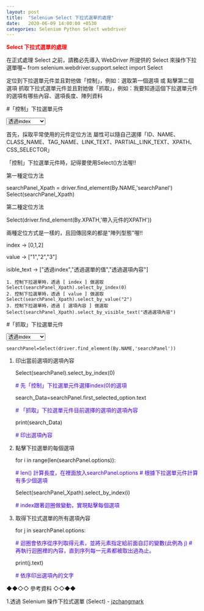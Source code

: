 ```yaml
---
layout: post
title:  "Selenium Select 下拉式選單的處理"
date:   2020-06-09 14:00:00 +0530
categories: Selenium Python Select webdriver
---
```


<font color="#FF0000" style="font-weight:bold;">Select 下拉式選單的處理</font>


在正式處理 Select 之前，請務必先導入 WebDriver 所提供的 Select 來操作下拉選單喔~
from selenium.webdriver.support.select import Select

定位到下拉選單元件並且對他做「控制」，例如：選取第一個選項 或 點擊第二個選項
抓取下拉式選單元件並且對她做「抓取」，例如：我要知道這個下拉選單元件的選項有哪些內容、選項長度、陣列資料


#「控制」下拉選單元件

<select name = "searchPanel">
    <option value = "1" title="index">透過index</option>
    <option value = "2" title="value">透過選單的值</option>
    <option value = "3" title="visible_text" >透過選項內容</option>
</select>

首先，採取平常使用的元件定位方法
屬性可以隨自己選擇「ID、NAME、CLASS_NAME、TAG_NAME、LINK_TEXT、PARTIAL_LINK_TEXT、XPATH、CSS_SELECTOR」

「控制」下拉選單元件時，記得要使用Select()方法喔!!

<p>第一種定位方法</p>
searchPanel_Xpath = driver.find_element(By.NAME,'searchPanel')
Select(searchPanel_Xpath)
<p>第二種定位方法</p>
Select(driver.find_element(By.XPATH,'帶入元件的XPATH'))

<p>兩種定位方式是一樣的，且回傳回來的都是"陣列型態"喔!!</p>

<p>index         ->   [0,1,2]</p>
<p>value         ->   ["1","2","3"]</p>
<p>isible_text   ->   ["透過index","透過選單的值","透過選項內容"]</p>

    1. 控制下拉選單時，透過 [ index ] 做選取
    Select(searchPanel_Xpath).select_by_index(0)
    2. 控制下拉選單時，透過 [ value ] 做選取
    Select(searchPanel_Xpath).select_by_value("2")  
    3. 控制下拉選單時，透過 [ 選項內容 ] 做選取
    Select(searchPanel_Xpath).select_by_visible_text("透過選項內容")

<p></p>
<p></p>
<p></p>


#「抓取」下拉選單元件

<select name = "searchPanel">
    <option value = "1" title="index">透過index</option>
    <option value = "2" title="value">透過選單的值</option>
    <option value = "3" title="visible_text" >透過選項內容</option>
</select>

    searchPanel=Select(driver.find_element(By.NAME,'searchPanel'))

1. 印出當前選項的選項內容
    <p>Select(searchPanel).select_by_index(0)</p>
    <font color="#4400CC"># 先「控制」下拉選單元件選擇index(0)的選項</font>
    <p>search_Data=searchPanel.first_selected_option.text</p>
    <font color="#4400CC"># 「抓取」下拉選單元件目前選擇的選項的選項內容</font>
    <p>print(search_Data)</p>
    <font color="#4400CC"># 印出選項內容</font>


2. 點擊下拉選單的每個選項
    <p>for i in range(len(searchPanel.options)):</p>
    <font color="#4400CC"># len() 計算長度，在裡面放入searchPanel.options</font>
    <font color="#4400CC"># 根據下拉選單元件計算有多少個選項</font>
    <p>Select(searchPanel_Xpath).select_by_index(i)</p>
    <font color="#4400CC"># index跟著迴圈做變動，實現點擊每個選項</font>
        
3. 取得下拉式選單的所有選項內容
    
    <p>for j in searchPanel.options:</p>
    <font color="#4400CC"># 迴圈會依序從序列取得元素，並將元素指定給前面自訂的變數(此例為 j)</font>
    <font color="#4400CC"># 再執行迴圈裡的內容，直到序列每一元素都被取出過為止。</font>
    <p>print(j.text)</p>
    <font color="#4400CC"># 依序印出選項內的文字</font>    



<p></p>
<p></p>
<p></p>
<p></p>



<p>◆◆◇◇ 參考資料 ◇◇◆◆</p>


1.透過 Selenium 操作下拉式選單 (Select) - [jzchangmark]

[jzchangmark]:https://jzchangmark.wordpress.com/2015/03/05/%E9%80%8F%E9%81%8E-selenium-%E6%93%8D%E4%BD%9C%E4%B8%8B%E6%8B%89%E5%BC%8F%E9%81%B8%E5%96%AE-select/

<p></p>
